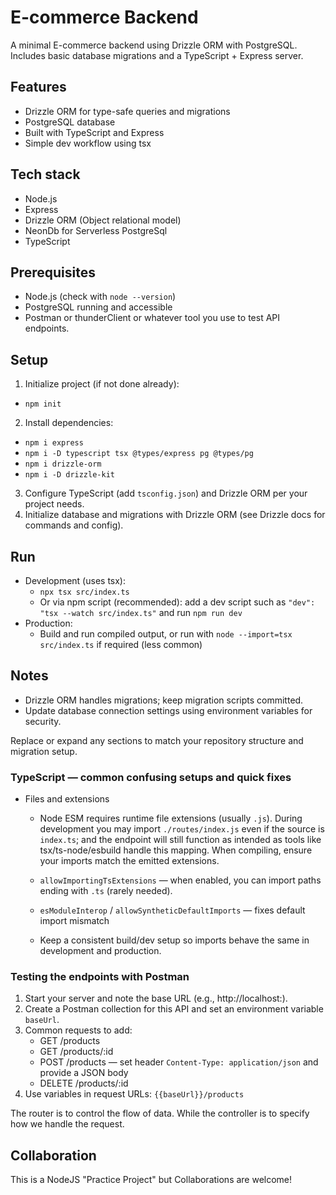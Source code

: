 # E-commerce Backend

A minimal E-commerce backend using Drizzle ORM with PostgreSQL. Includes basic database migrations and a TypeScript + Express server.

## Features
- Drizzle ORM for type-safe queries and migrations
- PostgreSQL database
- Built with TypeScript and Express
- Simple dev workflow using tsx

## Tech stack
- Node.js
- Express
- Drizzle ORM (Object relational model)
- NeonDb for Serverless PostgreSql
- TypeScript


## Prerequisites
- Node.js (check with `node --version`)
- PostgreSQL running and accessible
- Postman or thunderClient or whatever tool you use to test API endpoints.

## Setup
1. Initialize project (if not done already):
  - `npm init`
2. Install dependencies:
  - `npm i express`
  - `npm i -D typescript tsx @types/express pg @types/pg`
  - `npm i drizzle-orm`
  - `npm i -D drizzle-kit` 
3. Configure TypeScript (add `tsconfig.json`) and Drizzle ORM per your project needs.
4. Initialize database and migrations with Drizzle ORM (see Drizzle docs for commands and config).

## Run
- Development (uses tsx):
  - `npx tsx src/index.ts`
  - Or via npm script (recommended): add a dev script such as `"dev": "tsx --watch src/index.ts"` and run `npm run dev`
- Production:
  - Build and run compiled output, or run with `node --import=tsx src/index.ts` if required (less common)

## Notes
- Drizzle ORM handles migrations; keep migration scripts committed.
- Update database connection settings using environment variables for security.

Replace or expand any sections to match your repository structure and migration setup.

### TypeScript — common confusing setups and quick fixes

- Files and extensions
  - Node ESM requires runtime file extensions (usually `.js`). During development you may import `./routes/index.js` even if the source is `index.ts`; and the endpoint will still function as intended as tools like tsx/ts-node/esbuild handle this mapping. When compiling, ensure your imports match the emitted extensions.
  - `allowImportingTsExtensions` — when enabled, you can import paths ending with `.ts` (rarely needed).
  - `esModuleInterop` / `allowSyntheticDefaultImports` — fixes default import mismatch

  - Keep a consistent build/dev setup so imports behave the same in development and production.

### Testing the endpoints with Postman

1. Start your server and note the base URL (e.g., http://localhost:<Port>).
2. Create a Postman collection for this API and set an environment variable `baseUrl`.
3. Common requests to add:
   - GET /products
   - GET /products/:id
   - POST /products — set header `Content-Type: application/json` and provide a JSON body
   - DELETE /products/:id
4. Use variables in request URLs: `{{baseUrl}}/products`




The router is to control the flow of data.
While the controller is to specify how we handle the request.

## Collaboration
This is a NodeJS "Practice Project" but Collaborations are welcome!